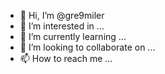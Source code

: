 - 👋 Hi, I’m @gre9miler
- 👀 I’m interested in ...
- 🌱 I’m currently learning ...
- 💞️ I’m looking to collaborate on ...
- 📫 How to reach me ...

<!---
gre9miler/gre9miler is a ✨ special ✨ repository because its `README.md` (this file) appears on your GitHub profile.
You can click the Preview link to take a look at your changes.
--->
